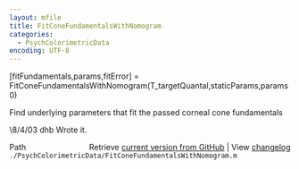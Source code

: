 ```yaml
---
layout: mfile
title: FitConeFundamentalsWithNomogram
categories:
  - PsychColorimetricData
encoding: UTF-8
---
```


[fitFundamentals,params,fitError] = FitConeFundamentalsWithNomogram(T\_targetQuantal,staticParams,params0)

Find underlying parameters that fit the passed corneal cone fundamentals

\8/4/03  dhb  Wrote it.


<div class="code_header" style="text-align:right;">
  <span style="float:left;">Path&nbsp;&nbsp;</span> <span class="counter">Retrieve <a href=
  "https://raw.github.com/Psychtoolbox-3/Psychtoolbox-3/beta/./PsychColorimetricData/FitConeFundamentalsWithNomogram.m">current version from GitHub</a> | View <a href=
  "https://github.com/Psychtoolbox-3/Psychtoolbox-3/commits/beta/./PsychColorimetricData/FitConeFundamentalsWithNomogram.m">changelog</a></span>
</div>
<div class="code">
  <code>./PsychColorimetricData/FitConeFundamentalsWithNomogram.m</code>
</div>
